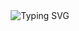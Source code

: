 <div align="center">
  <img 
    src="https://readme-typing-svg.herokuapp.com?font=Fira+Code&size=22&duration=3000&pause=1000&color=00FFAA&center=true&vCenter=true&width=500&lines=Never+Back+Down;Keep+Moving+Forward;Relentless+Achiever" 
    alt="Typing SVG"
  />
</div>

